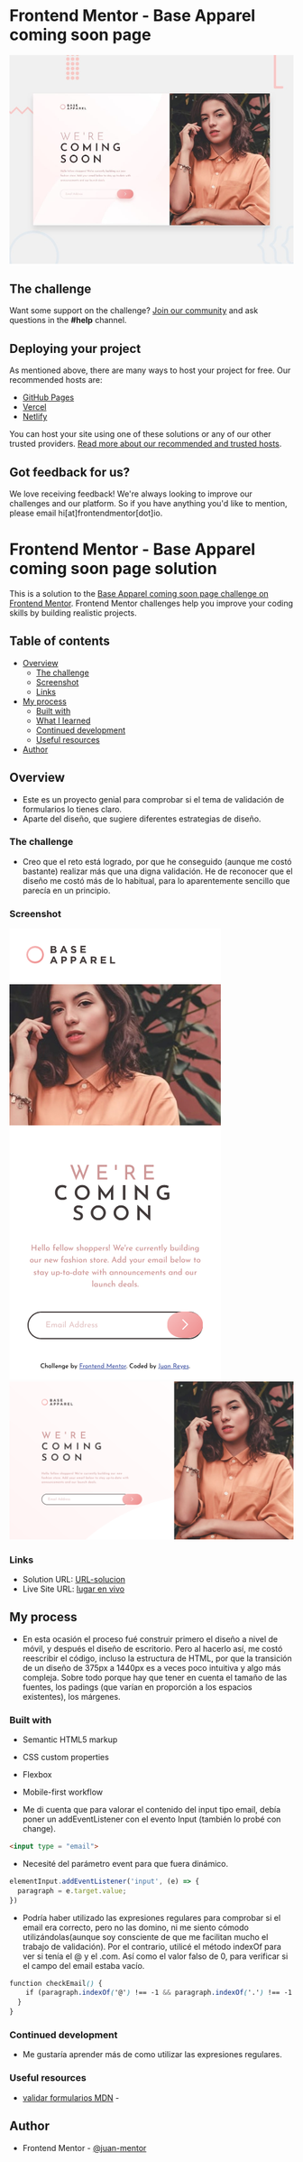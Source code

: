# Frontend Mentor - Base Apparel coming soon page

![Design preview for the Base Apparel coming soon page coding challenge](./design/desktop-preview.jpg)

## The challenge

Want some support on the challenge? [Join our community](https://www.frontendmentor.io/community) and ask questions in the **#help** channel.

## Deploying your project

As mentioned above, there are many ways to host your project for free. Our recommended hosts are:

- [GitHub Pages](https://pages.github.com/)
- [Vercel](https://vercel.com/)
- [Netlify](https://www.netlify.com/)

You can host your site using one of these solutions or any of our other trusted providers. [Read more about our recommended and trusted hosts](https://medium.com/frontend-mentor/frontend-mentor-trusted-hosting-providers-bf000dfebe).

## Got feedback for us?

We love receiving feedback! We're always looking to improve our challenges and our platform. So if you have anything you'd like to mention, please email hi[at]frontendmentor[dot]io.

# Frontend Mentor - Base Apparel coming soon page solution

This is a solution to the [Base Apparel coming soon page challenge on Frontend Mentor](https://www.frontendmentor.io/challenges/base-apparel-coming-soon-page-5d46b47f8db8a7063f9331a0). Frontend Mentor challenges help you improve your coding skills by building realistic projects. 

## Table of contents

- [Overview](#overview)
  - [The challenge](#the-challenge)
  - [Screenshot](#screenshot)
  - [Links](#links)
- [My process](#my-process)
  - [Built with](#built-with)
  - [What I learned](#what-i-learned)
  - [Continued development](#continued-development)
  - [Useful resources](#useful-resources)
- [Author](#author)



## Overview
  - Este es un proyecto genial para comprobar si el tema de validación de formularios lo tienes claro.
  - Aparte del diseño, que sugiere diferentes estrategias de diseño.
### The challenge

  - Creo que el reto está logrado, por que he conseguido (aunque me costó bastante) realizar más que una digna validación. He de reconocer que el diseño me costó más de lo habitual, para lo aparentemente sencillo que parecía en un principio.

### Screenshot

![hero-monile](./captures/hero-mobile.png)
![hero-desktop](./captures/hero-desktop.png)

### Links

- Solution URL: [URL-solucion](https://github.com/juan-mentor/base-apparel-coming-soon-master.git)
- Live Site URL: [lugar en vivo](https://juan-mentor.github.io/base-apparel-coming-soon-master/)

## My process
  - En esta ocasión el proceso fué construir primero el diseño a nivel de móvil, y después el diseño de escritorio. Pero al hacerlo así, me costó reescribir el código, incluso la estructura de HTML, por que la transición de un diseño de 375px a 1440px es a veces poco intuitiva y algo más compleja. Sobre todo porque hay que tener en cuenta el tamaño de las fuentes, los padings (que varían en proporción a los espacios existentes), los márgenes.

### Built with

- Semantic HTML5 markup
- CSS custom properties
- Flexbox
- Mobile-first workflow

- Me di cuenta que para valorar  el contenido del input tipo email, debía poner un addEventListener con el evento Input (también lo probé con change).

```html
<input type = "email">
```
- Necesité del parámetro event para que fuera dinámico.

```js
elementInput.addEventListener('input', (e) => {
  paragraph = e.target.value;
})
```
- Podría haber utilizado las expresiones regulares para comprobar si el email era correcto, pero no las domino, ni me siento cómodo utilizándolas(aunque soy consciente de que me facilitan mucho el trabajo de validación). Por el contrario, utilicé el método indexOf para ver si tenía el @ y el .com. Así como el valor falso de 0, para verificar si el campo del email estaba vacío.

```css
function checkEmail() {
    if (paragraph.indexOf('@') !== -1 && paragraph.indexOf('.') !== -1 && paragraph.indexOf('com') && paragraph.length) {
  }
}
```

### Continued development

- Me gustaría aprender más de como utilizar las expresiones regulares.

### Useful resources

- [validar formularios MDN](https://developer.mozilla.org/es/docs/Learn/Forms/Form_validation) - 

## Author

- Frontend Mentor - [@juan-mentor](https://www.frontendmentor.io/profile/juan-mentor)